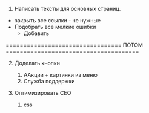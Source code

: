 

   1. Написать тексты для основных страниц.
- закрыть все ссылки - не нужные
- Подобрать все мелкие ошибки
   - Добавить 

================================= ПОТОМ ======================================


2. Доделать кнопки
   1. ААкции + картинки из меню
   2. Служба поддержки

3. Оптимизировать СЕО
   1. css